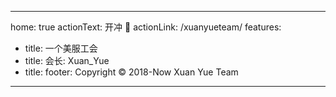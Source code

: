 <!--
 * @Author: Chara
 * @Date: 2019-06-12
 * @LastEditors: Chara
 * @LastEditTime: 2019-06-12
 * @Description: 
 -->
---
home: true
actionText: 开冲 🚀
actionLink: /xuanyueteam/
features:
- title: 一个美服工会
- title: 会长: Xuan_Yue
- title: 
footer: Copyright © 2018-Now Xuan Yue Team
---